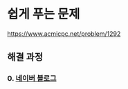 # 쉽게 푸는 문제
https://www.acmicpc.net/problem/1292
## 해결 과정
### 0. [네이버 블로그](https://blog.naver.com/alsrua7222/222678304711)
